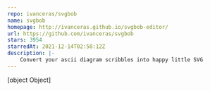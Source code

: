 ```yaml
---
repo: ivanceras/svgbob
name: svgbob
homepage: http://ivanceras.github.io/svgbob-editor/
url: https://github.com/ivanceras/svgbob
stars: 3954
starredAt: 2021-12-14T02:50:12Z
description: |-
    Convert your ascii diagram scribbles into happy little SVG
---
```


[object Object]

